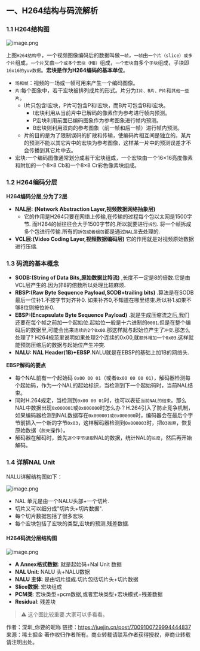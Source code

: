 ## 一、H264结构与码流解析

### 1.1 H264结构图

![image.png](https://p3-juejin.byteimg.com/tos-cn-i-k3u1fbpfcp/63a67134328b43718fea2d6ef8fa1f83~tplv-k3u1fbpfcp-zoom-in-crop-mark:1304:0:0:0.awebp?)

上图`H264结构`中，一个视频图像编码后的数据叫做`一帧`，`一帧`由`一个片（slice）或多个片`组成，`一个片`又由`一个或多个宏块（MB）`组成，`一个宏块`由多个`子块`组成，子块即`16x16的yuv数据`。**宏块是作为H264编码的基本单位**。

- `场和帧`：视频的一场或一帧可用来产生一个编码图像。
- `片`:每个图象中，若干宏块被排列成片的形式。片分为`I片、B片、P片`和`其他一些片`。
  - I片只包含I宏块，P片可包含P和I宏块，而B片可包含B和I宏块。
    - I宏块利用从当前片中已解码的像素作为参考进行帧内预测。
    - P宏块利用前面已编码图象作为参考图象进行帧内预测。
    - B宏块则利用双向的参考图象（前一帧和后一帧）进行帧内预测。
  - 片的目的是为了限制误码的扩散和传输，使编码片相互间是独立的。某片的预测不能以其它片中的宏块为参考图像，这样某一片中的预测误差才不会传播到其它片中去。
- 宏块:一个编码图像通常划分成若干宏块组成，一个宏块由一个16×16亮度像素和附加的一个8×8 Cb和一个8×8 Cr彩色像素块组成。

### 1.2 H264编码分层

**H264编码分层,分为了2层**.

- **NAL层:** **(Network Abstraction Layer,视频数据网络抽象层)**
  - 它的作用是H264只要在网络上传输,在传输的过程每个包以太网是1500字节. 而H264的帧往往会大于1500字节的.所以就要进行`拆包`. 将一个帧拆成多个包进行传输.所有的`拆包或者组包`都是通过`NAL层`去处理的.
- **VCL层:(Video Coding Layer,视频数据编码层)** 它的作用就是对视频原始数据进行压缩.

### 1.3 码流的基本概念

- **SODB:(String of Data Bits,原始数据比特流)** ,长度不一定是8的倍数.它是由VCL层产生的.因为非8的倍数所以处理比较麻烦.
- **RBSP:(Raw Byte Sequence Payload,SODB+trailing bits)** .算法是在SODB最后一位补1.不按字节对齐补0. 如果补齐0,不知道在哪里结束.所以补1.如果不够8位则按位补0.
- **EBSP:(Encapsulate Byte Sequence Payload)** .就是生成压缩流之后,我们还要在每个帧之前加一个起始位.起始位一般是十六进制的`0001`.但是在整个编码后的数据里,可能会出来`连续的2个0x00`.那这样就与起始位产生了`冲突`.那怎么处理了? H264规范里说明如果处理2个连续的0x00,就`额外增加一个0x03`.这样就能预防压缩后的数据与起始位产生冲突.
- **NALU: NAL Header(1B)+EBSP**.NALU就是在EBSP的基础上加1B的网络头.

**EBSP解码的要点**

- 每个NAL前有一个起始码 `0x00 00 01`（或者`0x00 00 00 01`），解码器检测每个起始码，作为一个NAL的起始标识，当检测到下一个起始码时，当前NAL结束。
- 同时H.264规定，当检测到`0x00 00 01`时，也可以表征`当前NAL的结束`。那么NAL中数据出现`0x000001`或`0x000000`时怎么办？H.264引入了防止竞争机制，如果编码器检测到NAL数据存在`0x000001或0x000000`时，编码器会在最后个字节前插入一个新的字节`0x03`，这样解码器检测到`0x000003`时，把`03抛弃`，恢复原始数据（`脱壳`操作）。
- 解码器在解码时，首先`逐个字节读取`NAL的数据，统计NAL的`长度`，然后再开始解码。

### 1.4 详解NAL Unit

NALU详解结构图如下：

![image.png](https://p6-juejin.byteimg.com/tos-cn-i-k3u1fbpfcp/2a08a70f9e2f4defbd44fecd010300f6~tplv-k3u1fbpfcp-zoom-in-crop-mark:1304:0:0:0.awebp?)

- NAL 单元是由一个NALU头部+一个切片.
- 切片又可以细分成"切片头+切片数据".
- 每个切片数据包括了很多宏块.
- 每个宏块包括了宏块的类型,宏块的预测,残差数据.

#### H264码流分层结构图

![image.png](https://p9-juejin.byteimg.com/tos-cn-i-k3u1fbpfcp/39f8e20747764334b8eb15b5b4ed4adb~tplv-k3u1fbpfcp-zoom-in-crop-mark:1304:0:0:0.awebp?)

- **A Annex格式数据**: 就是起始码+Nal Unit 数据
- **NAL Unit**: NALU 头+NALU数据
- **NALU 主体**: 是由切片组成.切片包括切片头+切片数据
- **Slice数据**: 宏块组成
- **PCM类**: 宏块类型+pcm数据,或者宏块类型+宏块模式+残差数据
- **Residual**: 残差块

> ⚠️ 这个图比较重要.大家可以多看看。


作者：深圳_你要的昵称
链接：https://juejin.cn/post/7009100729994444837
来源：稀土掘金
著作权归作者所有。商业转载请联系作者获得授权，非商业转载请注明出处。